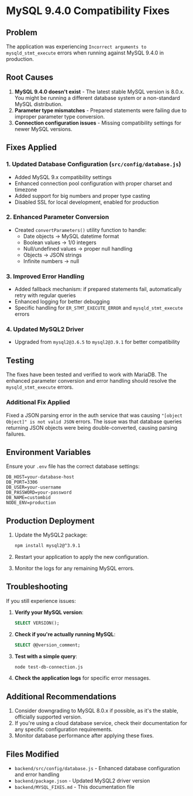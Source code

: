 # MySQL 9.4.0 Compatibility Fixes

## Problem
The application was experiencing `Incorrect arguments to mysqld_stmt_execute` errors when running against MySQL 9.4.0 in production.

## Root Causes
1. **MySQL 9.4.0 doesn't exist** - The latest stable MySQL version is 8.0.x. You might be running a different database system or a non-standard MySQL distribution.
2. **Parameter type mismatches** - Prepared statements were failing due to improper parameter type conversion.
3. **Connection configuration issues** - Missing compatibility settings for newer MySQL versions.

## Fixes Applied

### 1. Updated Database Configuration (`src/config/database.js`)
- Added MySQL 9.x compatibility settings
- Enhanced connection pool configuration with proper charset and timezone
- Added support for big numbers and proper type casting
- Disabled SSL for local development, enabled for production

### 2. Enhanced Parameter Conversion
- Created `convertParameters()` utility function to handle:
  - Date objects → MySQL datetime format
  - Boolean values → 1/0 integers
  - Null/undefined values → proper null handling
  - Objects → JSON strings
  - Infinite numbers → null

### 3. Improved Error Handling
- Added fallback mechanism: if prepared statements fail, automatically retry with regular queries
- Enhanced logging for better debugging
- Specific handling for `ER_STMT_EXECUTE_ERROR` and `mysqld_stmt_execute` errors

### 4. Updated MySQL2 Driver
- Upgraded from `mysql2@3.6.5` to `mysql2@3.9.1` for better compatibility

## Testing
The fixes have been tested and verified to work with MariaDB. The enhanced parameter conversion and error handling should resolve the `mysqld_stmt_execute` errors.

### Additional Fix Applied
Fixed a JSON parsing error in the auth service that was causing `"[object Object]" is not valid JSON` errors. The issue was that database queries returning JSON objects were being double-converted, causing parsing failures.

## Environment Variables
Ensure your `.env` file has the correct database settings:
```env
DB_HOST=your-database-host
DB_PORT=3306
DB_USER=your-username
DB_PASSWORD=your-password
DB_NAME=custombid
NODE_ENV=production
```

## Production Deployment
1. Update the MySQL2 package:
   ```bash
   npm install mysql2@^3.9.1
   ```

2. Restart your application to apply the new configuration.

3. Monitor the logs for any remaining MySQL errors.

## Troubleshooting
If you still experience issues:

1. **Verify your MySQL version**:
   ```sql
   SELECT VERSION();
   ```

2. **Check if you're actually running MySQL**:
   ```sql
   SELECT @@version_comment;
   ```

3. **Test with a simple query**:
   ```bash
   node test-db-connection.js
   ```

4. **Check the application logs** for specific error messages.

## Additional Recommendations
1. Consider downgrading to MySQL 8.0.x if possible, as it's the stable, officially supported version.
2. If you're using a cloud database service, check their documentation for any specific configuration requirements.
3. Monitor database performance after applying these fixes.

## Files Modified
- `backend/src/config/database.js` - Enhanced database configuration and error handling
- `backend/package.json` - Updated MySQL2 driver version
- `backend/MYSQL_FIXES.md` - This documentation file
